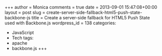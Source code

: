 +++
author = Monica
comments = true
date = 2013-09-01 15:47:08+00:00
layout = post
slug = create-server-side-fallback-html5-push-state-backbone-js
title = Create a server-side fallback for HTML5 Push State used with Backbone.js
wordpress_id = 138
categories:
- JavaScript
- Tech
tags:
- apache
- backbone.js
+++

